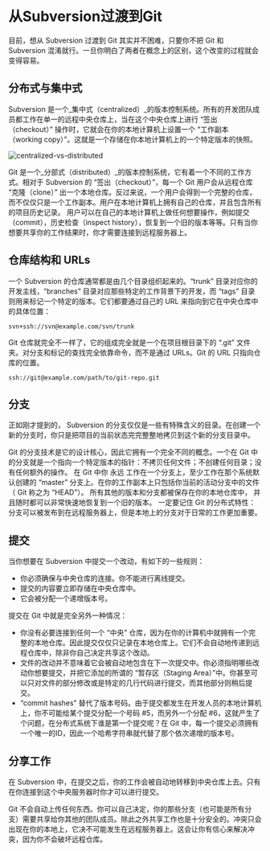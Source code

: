 # 从Subversion过渡到Git

目前，想从 Subversion 过渡到 Git 其实并不困难，只要你不把 Git 和 Subversion 混淆就行。一旦你明白了两者在概念上的区别，这个改变的过程就会变得容易。

## 分布式与集中式

Subversion 是一个_集中式（centralized）_的版本控制系统。所有的开发团队成员都工作在单一的远程中央仓库上，当在这个中央仓库上进行 “签出（checkout）” 操作时，它就会在你的本地计算机上设置一个 “工作副本（working copy）”。这就是一个存储在你本地计算机上的一个特定版本的快照。

![centralized-vs-distributed](https://www.git-tower.com/learn/content/01-git/01-ebook/cn/01-command-line/07-appendix/03-from-subversion-to-git/centralized-vs-distributed.png)

Git 是一个_分部式（distributed）_的版本控制系统，它有着一个不同的工作方式。相对于 Subversion 的 “签出（checkout）”，每一个 Git 用户会从远程仓库 “克隆（clone）” 出一个本地仓库。反过来说，一个用户会得到一个完整的仓库，而不仅仅只是一个工作副本。用户在本地计算机上拥有自己的仓库，并且包含所有的项目历史记录。
用户可以在自己的本地计算机上做任何想要操作，例如提交（commit），历史检查（inspect history），恢复到一个旧的版本等等。只有当你想要共享你的工作结果时，你才需要连接到远程服务器上。

## 仓库结构和 URLs

一个 Subversion 的仓库通常都是由几个目录组织起来的。“trunk” 目录对应你的开发主线，“branches” 目录对应那些特定的工作背景下的开发，而 “tags” 目录则用来标记一个特定的版本。它们都要通过自己的 URL 来指向到它在中央仓库中的具体位置：

```
svn+ssh://svn@example.com/svn/trunk
```

Git 仓库就完全不一样了，它的组成完全就是一个在项目根目录下的 “.git” 文件夹。对分支和标记的查找完全依靠命令，而不是通过 URLs。Git 的 URL 只指向仓库的位置。

```
ssh://git@example.com/path/to/git-repo.git
```

## 分支

正如刚才提到的， Subversion 的分支仅仅是一些有特殊含义的目录。在创建一个新的分支时，你只是把项目的当前状态完完整整地拷贝到这个新的分支目录中。

Git 的分支技术是它的设计核心，因此它拥有一个完全不同的概念。一个在 Git 中的分支就是一个指向一个特定版本的指针：不拷贝任何文件；不创建任何目录；没有任何额外的操作。
在 Git 中你 永远 工作在一个分支上，至少工作在那个系统默认创建的 “master” 分支上。在你的工作副本上只包括你当前的活动分支中的文件（ Git 称之为 “HEAD”）。 所有其他的版本和分支都被保存在你的本地仓库中， 并且随时都可以非常快速地恢复到一个旧的版本。
一定要记住 Git 的分布式特性：分支可以被发布到在远程服务器上，但是本地上的分支对于日常的工作更加重要。

## 提交

当你想要在 Subversion 中提交一个改动，有如下的一些规则：

* 你必须确保与中央仓库的连接。你不能进行离线提交。
* 提交的内容要立即存储在中央仓库中。
* 它会被分配一个递增版本号。

提交在 Git 中就是完全另外一种情况：

* 你没有必要连接到任何一个 “中央” 仓库，因为在你的计算机中就拥有一个完整的本地仓库。因此提交仅仅只记录在本地仓库上。它们不会自动地传递到远程仓库中，除非你自己决定共享这个改动。
* 文件的改动并不意味着它会被自动地包含在下一次提交中。你必须指明哪些改动你想要提交，并把它添加的所谓的 “暂存区（Staging Area）”中。你甚至可以只对文件的部分修改或是特定的几行代码进行提交，而其他部分则稍后提交。
* “commit hashes” 替代了版本号码。由于提交都发生在开发人员的本地计算机上，你不可能给某个提交分配一个号码 #5，而另外一个分配 #6，这就产生了个问题，在分布式系统下谁是第一个提交呢？在 Git 中，每一个提交必须拥有一个唯一的ID，因此一个哈希字符串就代替了那个依次递增的版本号。

## 分享工作

在 Subversion 中，在提交之后，你的工作会被自动地转移到中央仓库上去。只有在你连接到这个中央服务器时你才可以进行提交。

Git 不会自动上传任何东西。你可以自己决定，你的那些分支（也可能是所有分支）需要共享给你其他的团队成员。除此之外共享工作也是十分安全的。冲突只会出现在你的本地上，它决不可能发生在远程服务器上。这会让你有信心来解决冲突，因为你不会破坏远程仓库。
